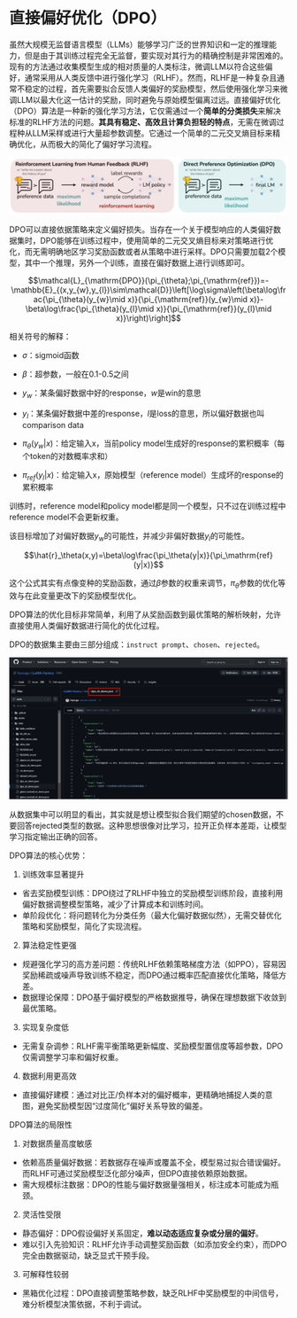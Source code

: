 # 直接偏好优化（DPO）

虽然大规模无监督语言模型（LLMs）能够学习广泛的世界知识和一定的推理能力，但是由于其训练过程完全无监督，要实现对其行为的精确控制是非常困难的。现有的方法通过收集模型生成的相对质量的人类标注，微调LLM以符合这些偏好，通常采用从人类反馈中进行强化学习（RLHF）。然而，RLHF是一种复杂且通常不稳定的过程，首先需要拟合反馈人类偏好的奖励模型，然后使用强化学习来微调LLM以最大化这一估计的奖励，同时避免与原始模型偏离过远。直接偏好优化（DPO）算法是一种新的强化学习方法，它仅需通过一个**简单的分类损失**来解决标准的RLHF方法的问题。**其具有稳定、高效且计算负担轻的特点**，无需在微调过程种从LLM采样或进行大量超参数调整。它通过一个简单的二元交叉熵目标来精确优化，从而极大的简化了偏好学习流程。

![img](assets/v2-a2cf5f95d8fa7c50a677882455df20ef_1440w.jpg)

DPO可以直接依据策略来定义偏好损失。当存在一个关于模型响应的人类偏好数据集时，DPO能够在训练过程中，使用简单的二元交叉熵目标来对策略进行优化，而无需明确地区学习奖励函数或者从策略中进行采样。DPO只需要加载2个模型，其中一个推理，另外一个训练，直接在偏好数据上进行训练即可。

$$\mathcal{L}_{\mathrm{DPO}}(\pi_{\theta};\pi_{\mathrm{ref}})=-\mathbb{E}_{(x,y_{w},y_{l})\sim\mathcal{D}}\left[\log\sigma\left(\beta\log\frac{\pi_{\theta}(y_{w}\mid x)}{\pi_{\mathrm{ref}}(y_{w}\mid x)}-\beta\log\frac{\pi_{\theta}(y_{l}\mid x)}{\pi_{\mathrm{ref}}(y_{l}\mid x)}\right)\right]$$

相关符号的解释：

- $\sigma$：sigmoid函数

- $\beta$：超参数，一般在0.1-0.5之间
- $y_w$：某条偏好数据中好的response，$w$是win的意思
- $y_l$：某条偏好数据中差的response，$l$是loss的意思，所以偏好数据也叫comparison data
- $\pi_{\theta}(y_{w}|x)$：给定输入x，当前policy model生成好的response的累积概率（每个token的对数概率求和）
- $\pi_{ref}(y_{l}|x)$：给定输入x，原始模型（reference model）生成坏的response的累积概率

训练时，reference model和policy model都是同一个模型，只不过在训练过程中reference model不会更新权重。

该目标增加了对偏好数据$y_w$的可能性，并减少非偏好数据$y_l$的可能性。

$$\hat{r}_\theta(x,y)=\beta\log\frac{\pi_\theta(y|x)}{\pi_\mathrm{ref}(y|x)}$$

这个公式其实有点像变种的奖励函数，通过$\beta$参数的权重来调节，$\pi_{\theta}$参数的优化等效与在此变量更改下的奖励模型优化。

DPO算法的优化目标非常简单，利用了从奖励函数到最优策略的解析映射，允许直接使用人类偏好数据进行简化的优化过程。

DPO的数据集主要由三部分组成：`instruct prompt`、`chosen`、`rejected`。

![img](assets/v2-00c94509773ca9cf683a01584ec11240_1440w.jpg)

从数据集中可以明显的看出，其实就是想让模型拟合我们期望的chosen数据，不要回答rejected类型的数据。这种思想很像对比学习，拉开正负样本差距，让模型学习指定输出正确的回答。

DPO算法的核心优势：

1. 训练效率显著提升

- 省去奖励模型训练：DPO绕过了RLHF中独立的奖励模型训练阶段，直接利用偏好数据调整模型策略，减少了计算成本和训练时间。
- 单阶段优化：将问题转化为分类任务（最大化偏好数据似然），无需交替优化策略和奖励模型，简化了实现流程。

2. 算法稳定性更强

- 规避强化学习的高方差问题：传统RLHF依赖策略梯度方法（如PPO），容易因奖励稀疏或噪声导致训练不稳定，而DPO通过概率匹配直接优化策略，降低方差。
- 数据理论保障：DPO基于偏好模型的严格数据推导，确保在理想数据下收敛到最优策略。

3. 实现复杂度低

- 无需复杂调参：RLHF需平衡策略更新幅度、奖励模型置信度等超参数，DPO仅需调整学习率和偏好权重。

4. 数据利用更高效

- 直接偏好建模：通过对比正/负样本对的偏好概率，更精确地捕捉人类的意图，避免奖励模型因“过度简化”偏好关系导致的偏差。

DPO算法的局限性

1. 对数据质量高度敏感

- 依赖高质量偏好数据：若数据存在噪声或覆盖不全，模型易过拟合错误偏好。而RLHF可通过奖励模型泛化部分噪声，但DPO直接依赖原始数据。
- 需大规模标注数据：DPO的性能与偏好数据量强相关，标注成本可能成为瓶颈。

2. 灵活性受限

- 静态偏好：DPO假设偏好关系固定，**难以动态适应复杂或分层的偏好**。
- 难以引入先验知识：RLHF允许手动调整奖励函数（如添加安全约束），而DPO完全由数据驱动，缺乏显式干预手段。

3. 可解释性较弱

- 黑箱优化过程：DPO直接调整策略参数，缺乏RLHF中奖励模型的中间信号，难分析模型决策依据，不利于调试。

